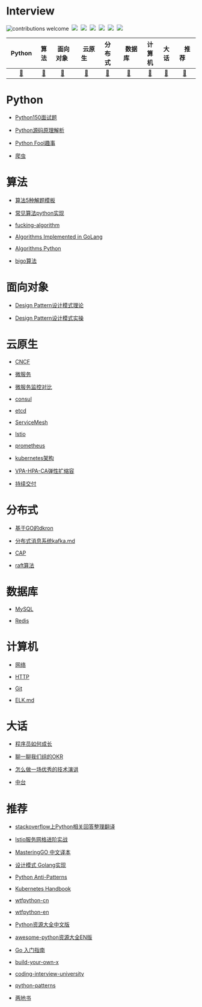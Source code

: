 # Interview
![contributions welcome](https://img.shields.io/static/v1.svg?label=Contributions&message=Welcome&style=flat-square&color=blueviolet)&nbsp;
![](https://img.shields.io/github/license/dasydong/interview)&nbsp;
![](https://badgen.net/github/stars/dasydong/interview)&nbsp;
![](https://badgen.net/github/forks/dasydong/interview)&nbsp;
![](https://img.shields.io/github/repo-size/dasydong/interview?color=orange)&nbsp;
![](https://badgen.net/github/last-commit/dasydong/interview)&nbsp;
<a href="https://gitstar-ranking.com/repositories"> <img src="https://badgen.net/badge/Rank/22369?icon=github&color=4ab8a1"></a>

| &nbsp; Python &nbsp; | 算法 | &nbsp;面向对象&nbsp;|&nbsp;&nbsp;&nbsp;云原生&nbsp;&nbsp;&nbsp;|         分布式| &nbsp;&nbsp;&nbsp;数据库&nbsp;&nbsp;&nbsp;  |计算机  |大话|&nbsp;&nbsp;&nbsp;推荐&nbsp;&nbsp;&nbsp;|
| :---: | :----: | :---: | :----: | :----: | :----: | :----: | :----: | :----: |
| [🔨](#python) | [🔨](#算法) | [🔨](#面向对象) | [🔨](#云原生) |[🔨](#分布式)| [🔨](#数据库) | [🔨](#计算机)| [🔨](#大话) | [🔨](#推荐)|


# Python

* [Python150面试题](./notes/python_interview.md)

* [Python源码原理解析](./notes/python_analyse.md)

* [Python Fool趣事](./notes/python_fool.md)

* [爬虫](./notes/spider.md)


# 算法

* [算法5种解题模板](./notes/algorithm.md)

* [常见算法python实现](./notes/algorithm_code.md)

* [fucking-algorithm](https://github.com/labuladong/fucking-algorithm)

* [Algorithms Implemented in GoLang](https://github.com/TheAlgorithms/Go)

* [Algorithms Python](https://github.com/TheAlgorithms/Python)

* [bigo算法](https://www.bigocheatsheet.com/)


# 面向对象

* [Design Pattern设计模式理论](./notes/design_pattern.md)

* [Design Pattern设计模式实操](./notes/code/design_pattern/创建型模式-单例模式.py)

# 云原生

* [CNCF](./notes/cncf.md)

* [微服务](./notes/microservice.md)

* [微服务监控对比](./notes/monitor.md)

* [consul](./notes/consul.md)

* [etcd](./notes/etcd.md)

* [ServiceMesh](./notes/servicemesh.md)

* [Istio](./notes/istio.md)

* [prometheus](./notes/prometheus.md)

* [kubernetes架构](./notes/kubernetes.md)

* [VPA-HPA-CA弹性扩缩容](./notes/kubernetes_vpa_hpa_ca.md)

* [持续交付](./notes/cicd.md)

# 分布式

* [基于GO的dkron](./notes/dkron.md)

* [分布式消息系统kafka.md](./notes/kafka.md)

* [CAP](./notes/cap.md)

* [raft算法](./notes/raft.md)

# 数据库
* [MySQL](./notes/mysql.md)

* [Redis](./notes/redis.md)

# 计算机

* [网络](./notes/git.md)

* [HTTP](./notes/elk.md)

* [Git](./notes/git.md)

* [ELK.md](./notes/elk.md)

# 大话
* [程序员如何成长](./notes/be_programmer.md)

* [聊一聊我们组的OKR](./notes/okr.md)

* [怎么做一场优秀的技术演讲](./notes/talk.md)

* [中台](./notes/zhongtai.md)

# 推荐
* [stackoverflow上Python相关回答整理翻译](https://github.com/wklken/stackoverflow-py-top-qa)

* [Istio服务网格进阶实战](https://github.com/servicemesher/istio-handbook)

* [MasteringGO 中文译本](https://github.com/hantmac/Mastering_Go_ZH_CN)

* [设计模式 Golang实现](https://github.com/senghoo/golang-design-pattern)

* [Python Anti-Patterns](https://github.com/quantifiedcode/python-anti-patterns)

* [Kubernetes Handbook ](https://github.com/feiskyer/kubernetes-handbook)

* [wtfpython-cn](https://github.com/leisurelicht/wtfpython-cn)

* [wtfpython-en](https://github.com/satwikkansal/wtfpython)

* [Python资源大全中文版](https://github.com/jobbole/awesome-python-cn)

* [awesome-python资源大全EN版](https://github.com/vinta/awesome-python)

* [Go 入门指南](https://github.com/unknwon/the-way-to-go_ZH_CN)

* [build-your-own-x](https://github.com/danistefanovic/build-your-own-x)

* [coding-interview-university](https://github..com/jwasham/coding-interview-university)

* [python-patterns](https://github.com/faif/python-patterns)

* [两地书](https://www.cnblogs.com/xiexj/p/9108020.html)

